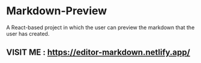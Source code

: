 # Markdown-Preview
A React-based project in which the user can preview the markdown that the user has created.

## VISIT ME : https://editor-markdown.netlify.app/
